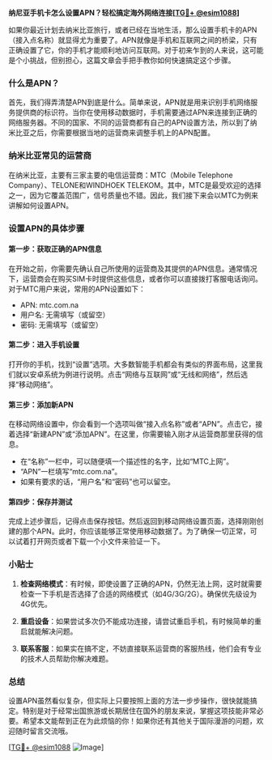 **纳尼亚手机卡怎么设置APN？轻松搞定海外网络连接[[TG💪+ @esim1088](https://t.me/s/esim1088)]**

如果你最近计划去纳米比亚旅行，或者已经在当地生活，那么设置手机卡的APN（接入点名称）就显得尤为重要了。APN就像是手机和互联网之间的桥梁，只有正确设置了它，你的手机才能顺利地访问互联网。对于初来乍到的人来说，这可能是个小挑战，但别担心，这篇文章会手把手教你如何快速搞定这个步骤。

### 什么是APN？

首先，我们得弄清楚APN到底是什么。简单来说，APN就是用来识别手机网络服务提供商的标识符。当你在使用移动数据时，手机需要通过APN来连接到正确的网络服务器。不同的国家、不同的运营商都有自己的APN设置方法，所以到了纳米比亚之后，你需要根据当地的运营商来调整手机上的APN配置。

### 纳米比亚常见的运营商

在纳米比亚，主要有三家主要的电信运营商：MTC（Mobile Telephone Company）、TELONE和WINDHOEK TELEKOM。其中，MTC是最受欢迎的选择之一，因为它覆盖范围广，信号质量也不错。因此，我们接下来会以MTC为例来讲解如何设置APN。

### 设置APN的具体步骤

#### 第一步：获取正确的APN信息

在开始之前，你需要先确认自己所使用的运营商及其提供的APN信息。通常情况下，运营商会在购买SIM卡时提供这些信息，或者你可以直接拨打客服电话询问。对于MTC用户来说，常用的APN设置如下：

- APN: mtc.com.na
- 用户名: 无需填写（或留空）
- 密码: 无需填写（或留空）

#### 第二步：进入手机设置

打开你的手机，找到“设置”选项。大多数智能手机都会有类似的界面布局，这里我们就以安卓系统为例进行说明。点击“网络与互联网”或“无线和网络”，然后选择“移动网络”。

#### 第三步：添加新APN

在移动网络设置中，你会看到一个选项叫做“接入点名称”或者“APN”。点击它，接着选择“新建APN”或“添加APN”。在这里，你需要输入刚才从运营商那里获得的信息。

- 在“名称”一栏中，可以随便填一个描述性的名字，比如“MTC上网”。
- “APN”一栏填写“mtc.com.na”。
- 如果有要求的话，“用户名”和“密码”也可以留空。

#### 第四步：保存并测试

完成上述步骤后，记得点击保存按钮。然后返回到移动网络设置页面，选择刚刚创建的那个APN。此时，你应该能够正常使用移动数据了。为了确保一切正常，可以试着打开网页或者下载一个小文件来验证一下。

### 小贴士

1. **检查网络模式**：有时候，即使设置了正确的APN，仍然无法上网，这时就需要检查一下手机是否选择了合适的网络模式（如4G/3G/2G）。确保优先级设为4G优先。

2. **重启设备**：如果尝试多次仍不能成功连接，请尝试重启手机，有时候简单的重启就能解决问题。

3. **联系客服**：如果实在搞不定，不妨直接联系运营商的客服热线，他们会有专业的技术人员帮助你解决难题。

### 总结

设置APN虽然看似复杂，但实际上只要按照上面的方法一步步操作，很快就能搞定。特别是对于经常出国旅游或长期居住在国外的朋友来说，掌握这项技能非常必要。希望本文能帮到正在为此烦恼的你！如果你还有其他关于国际漫游的问题，欢迎随时留言交流哦。

[[TG💪+ @esim1088](https://t.me/s/esim1088) ![Image](https://i.postimg.cc/4NQfJmqS/Snipaste-2025-05-13-00-14-12.png)]